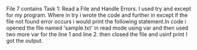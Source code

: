 File 7 contains Task 1: Read a File and Handle Errors. I used try and except for my program. Where in try i wrote the code and further in except if the file not found error occurs i would print the following statement.In code i opened the file named 'sample.txt' in read mode using var and then used two more var for the line 1 and line 2. then closed the file and usinf print I got the output.
